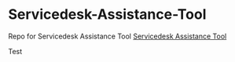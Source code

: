 # Servicedesk-Assistance-Tool
Repo for Servicedesk Assistance Tool
[Servicedesk Assistance Tool](Servicedesk%20Assistance%20Tool.ps1)

Test